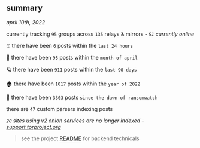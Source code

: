 
## summary
_april 10th, 2022_

currently tracking `95` groups across `135` relays & mirrors - _`51` currently online_

⏲ there have been `6` posts within the `last 24 hours`

🦈 there have been `95` posts within the `month of april`

🪐 there have been `911` posts within the `last 90 days`

🏚 there have been `1017` posts within the `year of 2022`

🦕 there have been `3303` posts `since the dawn of ransomwatch`

there are `47` custom parsers indexing posts

_`20` sites using v2 onion services are no longer indexed - [support.torproject.org](https://support.torproject.org/onionservices/v2-deprecation/)_

> see the project [README](https://github.com/thetanz/ransomwatch#ransomwatch--) for backend technicals
